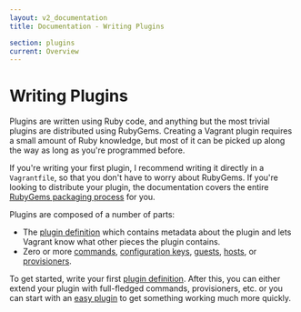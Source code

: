 ```yaml
---
layout: v2_documentation
title: Documentation - Writing Plugins

section: plugins
current: Overview
---
```

# Writing Plugins

Plugins are written using Ruby code, and anything but the most trivial
plugins are distributed using RubyGems. Creating a Vagrant plugin requires
a small amount of Ruby knowledge, but most of it can be picked up along the
way as long as you're programmed before.

If you're writing your first plugin, I recommend writing it directly
in a `Vagrantfile`, so that you don't have to worry about RubyGems. If
you're looking to distribute your plugin, the documentation covers the
entire [RubyGems packaging process](#) for you.

Plugins are composed of a number of parts:

* The [plugin definition](/v2/docs/plugins/writing/definition.html) which
  contains metadata about the plugin and lets Vagrant know what other pieces
  the plugin contains.
* Zero or more [commands](#), [configuration keys](#), [guests](#), [hosts](#),
  or [provisioners](#).

To get started, write your first [plugin definition](/v2/docs/plugins/writing/definition.html).
After this, you can either extend your plugin with full-fledged commands, provisioners,
etc. or you can start with an [easy plugin](#) to get something working
much more quickly.
